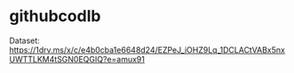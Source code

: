 # githubcodlb
   Dataset:
    https://1drv.ms/x/c/e4b0cba1e6648d24/EZPeJ_iOHZ9Lq_1DCLACtVABx5nxUWTTLKM4tSGN0EQGIQ?e=amux91
